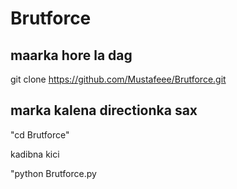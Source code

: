 # Brutforce

## maarka hore la dag

git clone https://github.com/Mustafeee/Brutforce.git

## marka kalena directionka sax

"cd Brutforce"

kadibna kici

"python Brutforce.py
